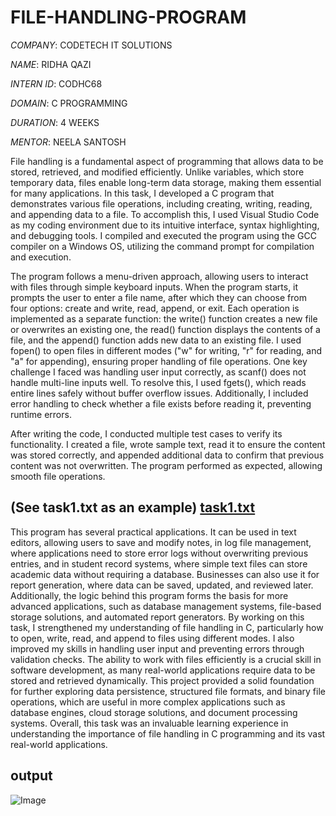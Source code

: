 # FILE-HANDLING-PROGRAM

*COMPANY*: CODETECH IT SOLUTIONS

*NAME*: RIDHA QAZI

*INTERN ID*: CODHC68

*DOMAIN*: C PROGRAMMING

*DURATION*: 4 WEEKS

*MENTOR*: NEELA SANTOSH

 File handling is a fundamental aspect of programming that allows data to be stored, retrieved, and modified efficiently. Unlike variables, which store temporary data, files enable long-term data storage, making them essential for many applications. In this task, I developed a C program that demonstrates various file operations, including creating, writing, reading, and appending data to a file. 
 To accomplish this, I used Visual Studio Code as my coding environment due to its intuitive interface, syntax highlighting, and debugging tools. I compiled and executed the program using the GCC compiler on a Windows OS, utilizing the command prompt for compilation and execution. 
 
 The program follows a menu-driven approach, allowing users to interact with files through simple keyboard inputs. When the program starts, it prompts the user to enter a file name, after which they can choose from four options: create and write, read, append, or exit. Each operation is implemented as a separate function: the write() function creates a new file or overwrites an existing one, the read() function displays the contents of a file, and the append() function adds new data to an existing file. I used fopen() to open files in different modes ("w" for writing, "r" for reading, and "a" for appending), ensuring proper handling of file operations. One key challenge I faced was handling user input correctly, as scanf() does not handle multi-line inputs well. To resolve this, I used fgets(), which reads entire lines safely without buffer overflow issues. Additionally, I included error handling to check whether a file exists before reading it, preventing runtime errors. 
 
 After writing the code, I conducted multiple test cases to verify its functionality. I created a file, wrote sample text, read it to ensure the content was stored correctly, and appended additional data to confirm that previous content was not overwritten. The program performed as expected, allowing smooth file operations.
 ## (See task1.txt as an example) [task1.txt](https://github.com/user-attachments/files/18988448/task1.txt)

 
 This program has several practical applications. It can be used in text editors, allowing users to save and modify notes, in log file management, where applications need to store error logs without overwriting previous entries, and in student record systems, where simple text files can store academic data without requiring a database. Businesses can also use it for report generation, where data can be saved, updated, and reviewed later. Additionally, the logic behind this program forms the basis for more advanced applications, such as database management systems, file-based storage solutions, and automated report generators. By working on this task, I strengthened my understanding of file handling in C, particularly how to open, write, read, and append to files using different modes. I also improved my skills in handling user input and preventing errors through validation checks. The ability to work with files efficiently is a crucial skill in software development, as many real-world applications require data to be stored and retrieved dynamically. This project provided a solid foundation for further exploring data persistence, structured file formats, and binary file operations, which are useful in more complex applications such as database engines, cloud storage solutions, and document processing systems. 
 Overall, this task was an invaluable learning experience in understanding the importance of file handling in C programming and its vast real-world applications.

 ## output

![Image](https://github.com/user-attachments/assets/746f49c1-76d1-45b0-873f-960dcc97aafa)
